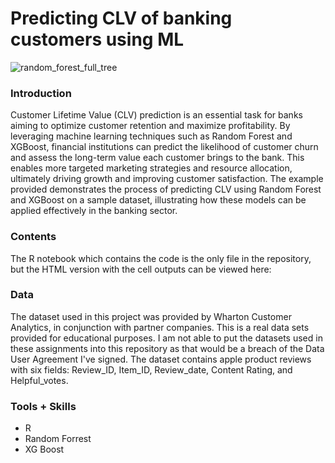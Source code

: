 # Predicting CLV of banking customers using ML

![random_forest_full_tree](https://github.com/user-attachments/assets/0635cab1-ea80-46a8-b34f-6befdc3ec9c7)

### Introduction

Customer Lifetime Value (CLV) prediction is an essential task for banks aiming to optimize customer retention and maximize profitability. By leveraging machine learning techniques such as Random Forest and XGBoost, financial institutions can predict the likelihood of customer churn and assess the long-term value each customer brings to the bank. This enables more targeted marketing strategies and resource allocation, ultimately driving growth and improving customer satisfaction. The example provided demonstrates the process of predicting CLV using Random Forest and XGBoost on a sample dataset, illustrating how these models can be applied effectively in the banking sector.

### Contents

The R notebook which contains the code is the only file in the repository, but the HTML version with the cell outputs can be viewed here:

### Data

The dataset used in this project was provided by Wharton Customer Analytics, in conjunction with partner companies. This is a real data sets provided for educational purposes. I am not able to put the datasets used in these assignments into this repository as that would be a breach of the Data User Agreement I've signed. The dataset contains apple product reviews with six fields: Review_ID, Item_ID, Review_date, Content Rating, and Helpful_votes.

### Tools + Skills

- R
- Random Forrest
- XG Boost
